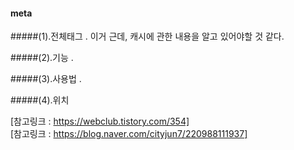 #### meta 

#####(1).전체태그
.
    이거 근데, 캐시에 관한 내용을 알고 있어야할 것 같다.
    
#####(2).기능
.
    

#####(3).사용법
.
    
#####(4).위치

[참고링크 : https://webclub.tistory.com/354]   
[참고링크 : https://blog.naver.com/cityjun7/220988111937]